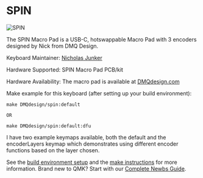 # SPIN

![SPIN](https://i.imgur.com/5oYg1WD.jpg)

The SPIN Macro Pad is a USB-C, hotswappable Macro Pad with 3 encoders designed by Nick from DMQ Design.

Keyboard Maintainer: [Nicholas Junker](https://github.com/Quarren42)  

Hardware Supported: SPIN Macro Pad PCB/kit

Hardware Availability: The macro pad is available at [DMQdesign.com](www.dmqdesign.com)


Make example for this keyboard (after setting up your build environment):

    make DMQdesign/spin:default

    OR
    
    make DMQdesign/spin:default:dfu

    
I have two example keymaps available, both the default and the encoderLayers keymap which demonstrates using different encoder functions based on the layer chosen.    

See the [build environment setup](https://docs.qmk.fm/#/getting_started_build_tools) and the [make instructions](https://docs.qmk.fm/#/getting_started_make_guide) for more information. Brand new to QMK? Start with our [Complete Newbs Guide](https://docs.qmk.fm/#/newbs).

